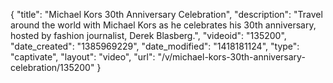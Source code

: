{
    "title": "Michael Kors 30th Anniversary Celebration",
    "description": "Travel around the world with Michael Kors as he celebrates his 30th anniversary, hosted by fashion journalist, Derek Blasberg.",
    "videoid": "135200",
    "date_created": "1385969229",
    "date_modified": "1418181124",
    "type": "captivate",
    "layout": "video",
    "url": "\/v\/michael-kors-30th-anniversary-celebration\/135200"
}